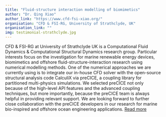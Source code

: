 ```yaml
---
title: "Fluid-structure interaction modelling of biomimetics"
author: "Dr. Qing Xiao"
author_link: "https://www.cfd-fsi-xiao.org/"
organisation: "CFD & FSI-RG, University of Strathclyde, UK"
organisation_link: ""
img: testimonial-strathclyde.jpg
---
```

CFD & FSI-RG at University of Strathclyde UK is a Computational Fluid Dynamics & Computational Structural Dynamics research group.
Particular interests focus on the investigation for marine renewable energy devices, biomimetics and offshore fluid-structure-interaction research using numerical modelling methods.
One of the numerical approaches we are currently using is to integrate our in-house CFD solver with the open-source structural analysis code CalculiX via preCICE, a coupling library for partitioned multi-physics simulations.
We selected preCICE not only because of the high-level API features and the advanced coupling techniques, but more importantly, because the preCICE team is always helpful in providing relevant support.
We are looking forward to further close collaboration with the preCICE developers in our research for marine bio-inspired and offshore ocean engineering applications.
[Read more](https://www.researchgate.net/publication/336920104_A_fluid-structure_interaction_solver_for_the_study_on_a_passively_deformed_fish_fin_with_non-uniformly_distributed_stiffness)
